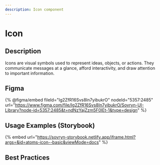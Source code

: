 ```yaml
---
description: Icon component
---
```


# Icon

## Description

Icons are visual symbols used to represent ideas, objects, or actions. They communicate messages at a glance, afford interactivity, and draw attention to important information.

## Figma

{% @figma/embed fileId="Ig2ZfR16Svs8In7yibukrO" nodeId="5357:2485" url="https://www.figma.com/file/Ig2ZfR16Svs8In7yibukrO/Sovryn-UI-Library?node-id=5357:2485&t=ndNzYajZzm5F0IEt-1&type=design" %}

## Usage Examples (Storybook)

{% embed url="https://sovryn-storybook.netlify.app/iframe.html?args=&id=atoms-icon--basic&viewMode=docs" %}

## Best Practices
